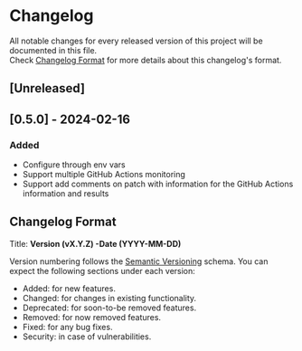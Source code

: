 # Changelog

All notable changes for every released version of this project will be documented in this file.  
Check [Changelog Format](#Changelog-Format) for more details about this changelog's format.

## [Unreleased]

## [0.5.0] - 2024-02-16

### Added

- Configure through env vars
- Support multiple GitHub Actions monitoring
- Support add comments on patch with information for the GitHub Actions information and results

## Changelog Format

Title: **Version (vX.Y.Z) -Date (YYYY-MM-DD)**

Version numbering follows the [Semantic Versioning](https://semver.org/spec/v2.0.0.html) schema.
You can expect the following sections under each version:

* Added: for new features.
* Changed: for changes in existing functionality.
* Deprecated: for soon-to-be removed features.
* Removed: for now removed features.
* Fixed: for any bug fixes.
* Security: in case of vulnerabilities.